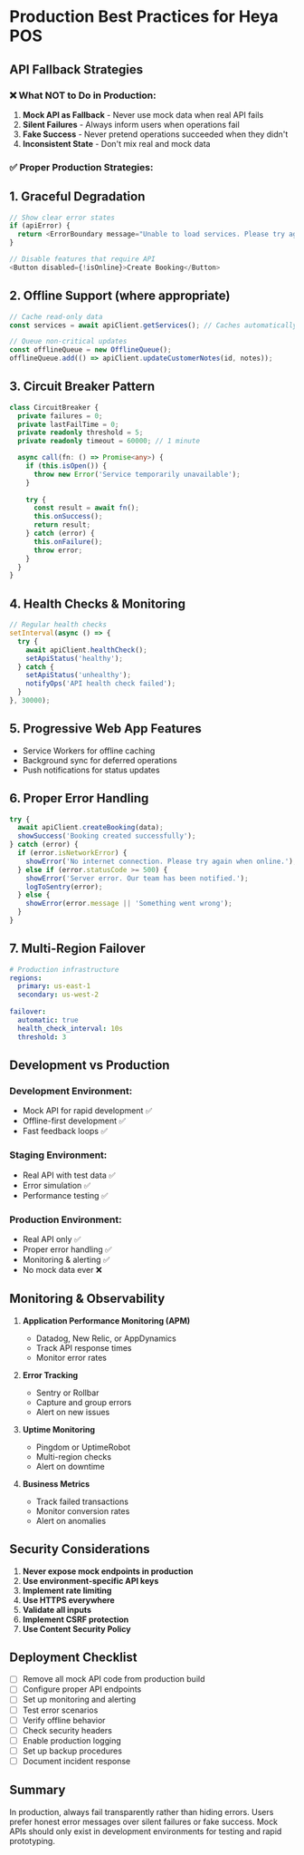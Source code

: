 # Production Best Practices for Heya POS

## API Fallback Strategies

### ❌ What NOT to Do in Production:
1. **Mock API as Fallback** - Never use mock data when real API fails
2. **Silent Failures** - Always inform users when operations fail
3. **Fake Success** - Never pretend operations succeeded when they didn't
4. **Inconsistent State** - Don't mix real and mock data

### ✅ Proper Production Strategies:

## 1. Graceful Degradation
```typescript
// Show clear error states
if (apiError) {
  return <ErrorBoundary message="Unable to load services. Please try again." />;
}

// Disable features that require API
<Button disabled={!isOnline}>Create Booking</Button>
```

## 2. Offline Support (where appropriate)
```typescript
// Cache read-only data
const services = await apiClient.getServices(); // Caches automatically

// Queue non-critical updates
const offlineQueue = new OfflineQueue();
offlineQueue.add(() => apiClient.updateCustomerNotes(id, notes));
```

## 3. Circuit Breaker Pattern
```typescript
class CircuitBreaker {
  private failures = 0;
  private lastFailTime = 0;
  private readonly threshold = 5;
  private readonly timeout = 60000; // 1 minute

  async call(fn: () => Promise<any>) {
    if (this.isOpen()) {
      throw new Error('Service temporarily unavailable');
    }
    
    try {
      const result = await fn();
      this.onSuccess();
      return result;
    } catch (error) {
      this.onFailure();
      throw error;
    }
  }
}
```

## 4. Health Checks & Monitoring
```typescript
// Regular health checks
setInterval(async () => {
  try {
    await apiClient.healthCheck();
    setApiStatus('healthy');
  } catch {
    setApiStatus('unhealthy');
    notifyOps('API health check failed');
  }
}, 30000);
```

## 5. Progressive Web App Features
- Service Workers for offline caching
- Background sync for deferred operations
- Push notifications for status updates

## 6. Proper Error Handling
```typescript
try {
  await apiClient.createBooking(data);
  showSuccess('Booking created successfully');
} catch (error) {
  if (error.isNetworkError) {
    showError('No internet connection. Please try again when online.');
  } else if (error.statusCode >= 500) {
    showError('Server error. Our team has been notified.');
    logToSentry(error);
  } else {
    showError(error.message || 'Something went wrong');
  }
}
```

## 7. Multi-Region Failover
```yaml
# Production infrastructure
regions:
  primary: us-east-1
  secondary: us-west-2
  
failover:
  automatic: true
  health_check_interval: 10s
  threshold: 3
```

## Development vs Production

### Development Environment:
- Mock API for rapid development ✅
- Offline-first development ✅
- Fast feedback loops ✅

### Staging Environment:
- Real API with test data ✅
- Error simulation ✅
- Performance testing ✅

### Production Environment:
- Real API only ✅
- Proper error handling ✅
- Monitoring & alerting ✅
- No mock data ever ❌

## Monitoring & Observability

1. **Application Performance Monitoring (APM)**
   - Datadog, New Relic, or AppDynamics
   - Track API response times
   - Monitor error rates

2. **Error Tracking**
   - Sentry or Rollbar
   - Capture and group errors
   - Alert on new issues

3. **Uptime Monitoring**
   - Pingdom or UptimeRobot
   - Multi-region checks
   - Alert on downtime

4. **Business Metrics**
   - Track failed transactions
   - Monitor conversion rates
   - Alert on anomalies

## Security Considerations

1. **Never expose mock endpoints in production**
2. **Use environment-specific API keys**
3. **Implement rate limiting**
4. **Use HTTPS everywhere**
5. **Validate all inputs**
6. **Implement CSRF protection**
7. **Use Content Security Policy**

## Deployment Checklist

- [ ] Remove all mock API code from production build
- [ ] Configure proper API endpoints
- [ ] Set up monitoring and alerting
- [ ] Test error scenarios
- [ ] Verify offline behavior
- [ ] Check security headers
- [ ] Enable production logging
- [ ] Set up backup procedures
- [ ] Document incident response

## Summary

In production, always fail transparently rather than hiding errors. Users prefer honest error messages over silent failures or fake success. Mock APIs should only exist in development environments for testing and rapid prototyping.